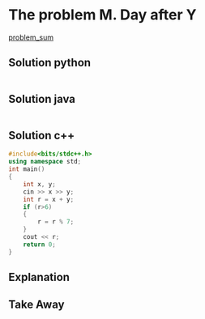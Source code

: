 # The problem M. Day after Y
[problem_sum](https://codeforces.com/group/P9uFhztGih/contest/401786/problem/M)

## Solution python
```python


```
## Solution java
```java

```
## Solution c++
```c++
#include<bits/stdc++.h>
using namespace std;
int main()
{
	int x, y;
	cin >> x >> y;
	int r = x + y;
	if (r>6)
	{
		r = r % 7;
	}
	cout << r;
	return 0;
}
```
## Explanation

## Take Away

